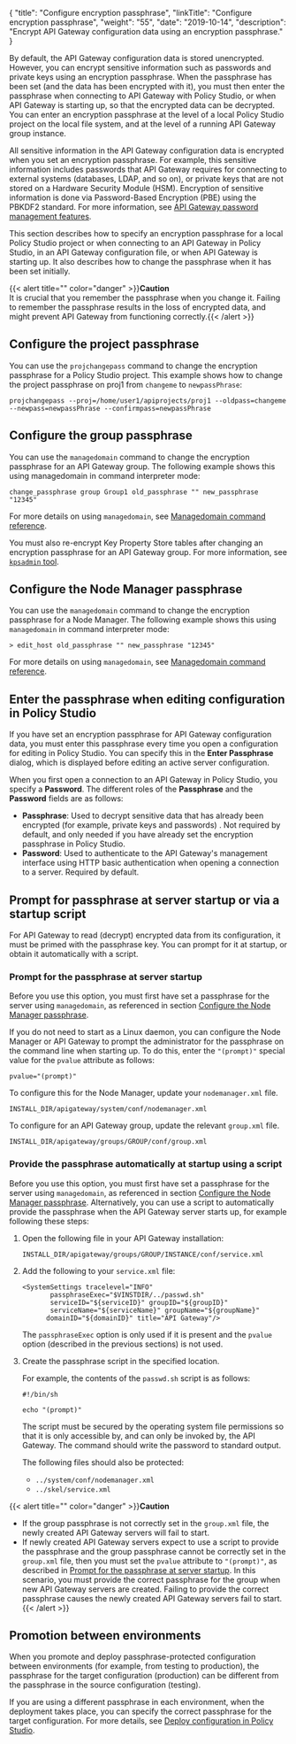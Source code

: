 {
"title": "Configure encryption passphrase",
  "linkTitle": "Configure encryption passphrase",
  "weight": "55",
  "date": "2019-10-14",
  "description": "Encrypt API Gateway configuration data using an encryption passphrase."
}

By default, the API Gateway configuration data is stored unencrypted. However, you can encrypt sensitive information such as passwords and private keys using an encryption passphrase. When the passphrase has been set (and the data has been encrypted with it), you must then enter the passphrase when connecting to API Gateway with Policy Studio, or when API Gateway is starting up, so that the encrypted data can be decrypted. You can enter an encryption passphrase at the level of a local Policy Studio project on the local file system, and at the level of a running API Gateway group instance.

All sensitive information in the API Gateway configuration data is encrypted when you set an encryption passphrase. For example, this sensitive information includes passwords that API Gateway requires for connecting to external systems (databases, LDAP, and so on), or private keys that are not stored on a Hardware Security Module (HSM). Encryption of sensitive information is done via Password-Based Encryption (PBE) using the PBKDF2 standard. For more information, see [API Gateway password management features](https://docs.axway.com/bundle/apim-security-guide/page/security_features.html#Securityfeatures-APIGatewaypasswordmanagementfeatures).

This section describes how to specify an encryption passphrase for a local Policy Studio project or when connecting to an API Gateway in Policy Studio, in an API Gateway configuration file, or when API Gateway is starting up. It also describes how to change the passphrase when it has been set initially.

{{< alert title="" color="danger" >}}**Caution**</br>
It is crucial that you remember the passphrase when you change it. Failing to remember the passphrase results in the loss of encrypted data, and might prevent API Gateway from functioning correctly.{{< /alert >}}

## Configure the project passphrase

You can use the `projchangepass` command to change the encryption passphrase for a Policy Studio project. This example shows how to change the project passphrase on proj1 from `changeme` to `newpassPhrase`:

```
projchangepass --proj=/home/user1/apiprojects/proj1 --oldpass=changeme --newpass=newpassPhrase --confirmpass=newpassPhrase
```

## Configure the group passphrase

You can use the `managedomain` command to change the encryption passphrase for an API Gateway group. The following example shows this using managedomain in command interpreter mode:

```
change_passphrase group Group1 old_passphrase "" new_passphrase "12345"
```

For more details on using `managedomain`, see [Managedomain command reference](/docs/apim_reference/managedomain_ref/).

You must also re-encrypt Key Property Store tables after changing an encryption passphrase for an API Gateway group. For more information, see [`kpsadmin` tool](/docs/apim_policydev/apigw_kps/how_to_use_kpsadmin_command/).

## Configure the Node Manager passphrase

You can use the `managedomain` command to change the encryption passphrase for a Node Manager. The following example shows this using `managedomain` in command interpreter mode:

```
> edit_host old_passphrase "" new_passphrase "12345"
```

For more details on using `managedomain`, see [Managedomain command reference](/docs/apim_reference/managedomain_ref/).

## Enter the passphrase when editing configuration in Policy Studio

If you have set an encryption passphrase for API Gateway configuration data, you must enter this passphrase every time you open a configuration for editing in Policy Studio. You can specify this in the **Enter Passphrase** dialog, which is displayed before editing an active server configuration.

When you first open a connection to an API Gateway in Policy Studio, you specify a **Password**. The different roles of the **Passphrase** and the **Password** fields are as follows:

* **Passphrase**: Used to decrypt sensitive data that has already been encrypted (for example, private keys and passwords) . Not required by default, and only needed if you have already set the encryption passphrase in Policy Studio.
* **Password**: Used to authenticate to the API Gateway's management interface using HTTP basic authentication when opening a connection to a server. Required by default.

## Prompt for passphrase at server startup or via a startup script

For API Gateway to read (decrypt) encrypted data from its configuration, it must be primed with the passphrase key. You can prompt for it at startup, or obtain it automatically with a script.

### Prompt for the passphrase at server startup

Before you use this option, you must first have set a passphrase for the server using `managedomain`, as referenced in section [Configure the Node Manager passphrase](#configure-the-node-manager-passphrase).

If you do not need to start as a Linux daemon, you can configure the Node Manager or API Gateway to prompt the administrator for the passphrase on the command line when starting up. To do this, enter the `"(prompt)"` special value for the `pvalue` attribute as follows:

```
pvalue="(prompt)"
```

To configure this for the Node Manager, update your `nodemanager.xml` file.

```
INSTALL_DIR/apigateway/system/conf/nodemanager.xml
```

To configure for an API Gateway group, update the relevant `group.xml` file.

```
INSTALL_DIR/apigateway/groups/GROUP/conf/group.xml
```

### Provide the passphrase automatically at startup using a script

Before you use this option, you must first have set a passphrase for the server using `managedomain`, as referenced in section [Configure the Node Manager passphrase](#configure-the-node-manager-passphrase). Alternatively, you can use a script to automatically provide the passphrase when the API Gateway server starts up, for example following these steps:

1. Open the following file in your API Gateway installation:

    ```
    INSTALL_DIR/apigateway/groups/GROUP/INSTANCE/conf/service.xml
    ```

2. Add the following to your `service.xml` file:

    ```
    <SystemSettings tracelevel="INFO"
           passphraseExec="$VINSTDIR/../passwd.sh"
           serviceID="${serviceID}" groupID="${groupID}"
           serviceName="${serviceName}" groupName="${groupName}"
          domainID="${domainID}" title="API Gateway"/>
    ```

    The `passphraseExec` option is only used if it is present and the `pvalue` option (described in the previous sections) is not used.

3. Create the passphrase script in the specified location.

    For example, the contents of the `passwd.sh` script is as follows:
    ```
    #!/bin/sh

    echo "(prompt)"
    ```
    The script must be secured by the operating system file permissions so that it is only accessible by, and can only be invoked by, the API Gateway. The command should write the password to standard output.

    The following files should also be protected:
    * `../system/conf/nodemanager.xml`
    * `../skel/service.xml`

{{< alert title="" color="danger" >}}**Caution**</br>

* If the group passphrase is not correctly set in the `group.xml` file, the newly created API Gateway servers will fail to start.
* If newly created API Gateway servers expect to use a script to provide the passphrase and the group passphrase cannot be correctly set in the `group.xml` file, then you must set the `pvalue` attribute to `"(prompt)"`, as described in [Prompt for the passphrase at server startup](/docs/apim_administration/apigtw_admin/general_passphrase#prompt-for-the-passphrase-at-server-startup). In this scenario, you must provide the correct passphrase for the group when new API Gateway servers are created. Failing to provide the correct passphrase causes the newly created API Gateway servers fail to start.
{{< /alert >}}

## Promotion between environments

When you promote and deploy passphrase-protected configuration between environments (for example, from testing to production), the passphrase for the target configuration (production) can be different from the passphrase in the source configuration (testing).

If you are using a different passphrase in each environment, when the deployment takes place, you can specify the correct passphrase for the target configuration. For more details, see [Deploy configuration in Policy Studio](/docs/apim_administration/apigtw_admin/deploy_get_started#deploy-configuration-in-policy-studio).
